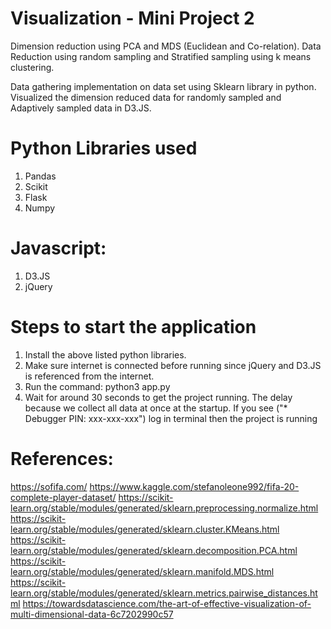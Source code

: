 # Visualization - Mini Project 2
Dimension reduction using PCA and MDS (Euclidean and Co-relation).
Data Reduction using random sampling and Stratified sampling using k means clustering.

Data gathering implementation on data set using Sklearn library in python.
Visualized the dimension reduced data for randomly sampled and Adaptively sampled data in D3.JS.

# Python Libraries used
1. Pandas
2. Scikit
3. Flask
4. Numpy

# Javascript:
1. D3.JS
2. jQuery

# Steps to start the application
1. Install the above listed python libraries.
2. Make sure internet is connected before running since jQuery and D3.JS is referenced from the internet.
3. Run the command: python3 app.py
4. Wait for around 30 seconds to get the project running. The delay because we collect all data at once at the startup. If you see ("* Debugger PIN: xxx-xxx-xxx") log in terminal then the project is running

# References:
https://sofifa.com/
https://www.kaggle.com/stefanoleone992/fifa-20-complete-player-dataset/
https://scikit-learn.org/stable/modules/generated/sklearn.preprocessing.normalize.html
https://scikit-learn.org/stable/modules/generated/sklearn.cluster.KMeans.html
https://scikit-learn.org/stable/modules/generated/sklearn.decomposition.PCA.html
https://scikit-learn.org/stable/modules/generated/sklearn.manifold.MDS.html
https://scikit-learn.org/stable/modules/generated/sklearn.metrics.pairwise_distances.html
https://towardsdatascience.com/the-art-of-effective-visualization-of-multi-dimensional-data-6c7202990c57
